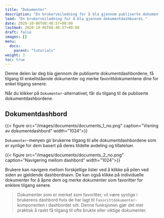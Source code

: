 ```yaml
---
title: "Dokumenter"
description: "En brukerveiledning for å bla gjennom publiserte dokumentdashboards"
lead: "En brukerveiledning for å bla gjennom dokumentdashboards."
date: 2020-10-06T08:48:57+00:00
lastmod: 2020-10-06T08:48:57+00:00
draft: false
images: []
menu:
  docs:
    parent: "tutorials"
weight: 3
toc: true
---
```

Denne delen lar deg bla gjennom de publiserte dokumentdashbordene, få tilgang til enkeltstående dokumenter og merke favorittdokumentene dine for enkel tilgang senere.

Når du klikker på `Dokumenter`-alternativet, får du tilgang til de publiserte dokumentdashbordene.

## Dokumentdashbord

{{< figure src="/images/documents/documents_1_no.png" caption="Visning av dokumentdashbord" width="1024">}}

`Dokumenter`-menyen gir brukerne tilgang til alle dokumentdashbordene som er synlige for dem basert på deres tildelte avdeling og tillatelser.

{{< figure src="/images/documents/documents_2_no.png" caption="Navigering mellom dashbord" width="1024">}}

Brukere kan navigere mellom forskjellige lister ved å klikke på pilen ved siden av gjeldende dashbordnavn. De kan også klikke på individuelle dokumenter for å åpne dem og merke dokumenter som favoritter for enklere tilgang senere.

> Dokumenter som er merket som favoritter, vil være synlige i brukerens dashbord hvis de har lagt til `Favorittdokumenter`-komponenten i dashbordet sitt. Denne funksjonen gjør det mer praktisk å raskt få tilgang til ofte brukte eller viktige dokumenter.